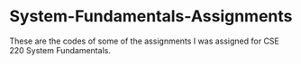 # System-Fundamentals-Assignments
These are the codes of some of the assignments I was assigned for CSE 220 System Fundamentals.
